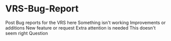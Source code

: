 # VRS-Bug-Report
Post Bug reports for the VRS here
Something isn't working
Improvements or additions 
New feature or request
Extra attention is needed
This doesn't seem right
Question
